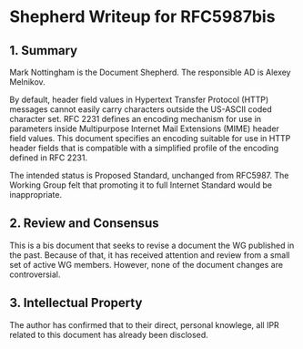 # Shepherd Writeup for RFC5987bis

## 1. Summary

Mark Nottingham is the Document Shepherd. The responsible AD is Alexey Melnikov.

By default, header field values in Hypertext Transfer Protocol (HTTP) messages cannot easily carry
characters outside the US-ASCII coded character set. RFC 2231 defines an encoding mechanism for use
in parameters inside Multipurpose Internet Mail Extensions (MIME) header field values. This
document specifies an encoding suitable for use in HTTP header fields that is compatible with a
simplified profile of the encoding defined in RFC 2231.

The intended status is Proposed Standard, unchanged from RFC5987. The Working Group felt that
promoting it to full Internet Standard would be inappropriate.


## 2. Review and Consensus

This is a bis document that seeks to revise a document the WG published in the past. Because of
that, it has received attention and review from a small set of active WG members. However, none of
the document changes are controversial.


## 3. Intellectual Property

The author has confirmed that to their direct, personal knowlege, all IPR related to this document
has already been disclosed.
